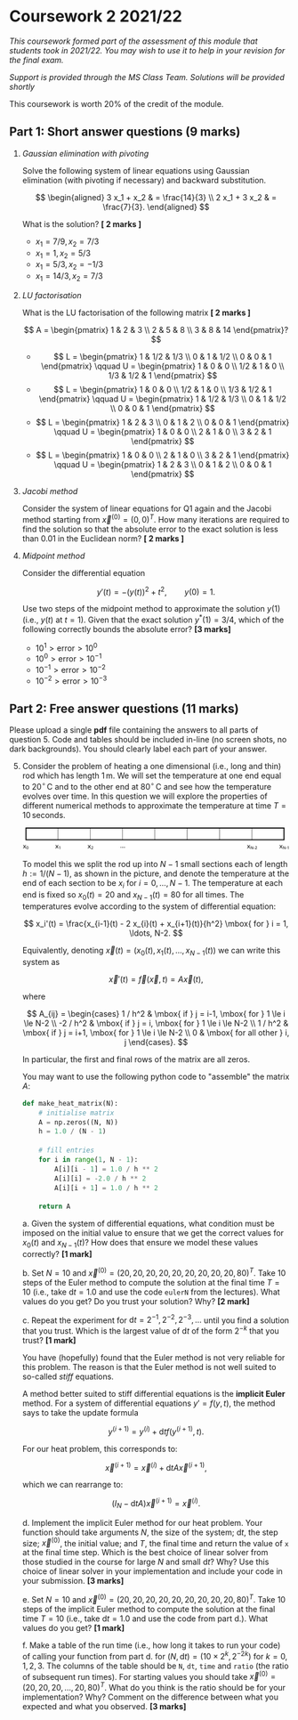 # Coursework 2 2021/22

*This coursework formed part of the assessment of this module that students took in 2021/22. You may wish to use it to help in your revision for the final exam.*

*Support is provided through the MS Class Team. Solutions will be provided shortly*

This coursework is worth 20% of the credit of the module.

## Part 1: Short answer questions (9 marks)

1.  *Gaussian elimination with pivoting*

    Solve the following system of linear equations using Gaussian elimination (with pivoting if necessary) and backward substitution.

	$$
    \begin{aligned}
    3 x_1 + x_2 & = \frac{14}{3} \\
    2 x_1 + 3 x_2 & = \frac{7}{3}.
    \end{aligned}
    $$

    What is the solution? **\[ 2 marks \]**

    -   $x_1 = 7/9, x_2 = 7/3$
    -   $x_1 = 1, x_2 = 5/3$
    -   $x_1 = 5/3, x_2 = -1/3$
    -   $x_1 = 14/3, x_2 = 7/3$

2.  *LU factorisation*

    What is the LU factorisation of the following matrix **\[ 2 marks \]**

    $$
    A = \begin{pmatrix}
    1 & 2 & 3 \\
    2 & 5 & 8 \\
    3 & 8 & 14
    \end{pmatrix}?
    $$

    -   $$
        L = \begin{pmatrix}
        1 & 1/2 & 1/3 \\
        0 & 1 & 1/2 \\
        0 & 0 & 1
        \end{pmatrix}
        \qquad
        U = \begin{pmatrix}
        1 & 0 & 0 \\
        1/2 & 1 & 0 \\
        1/3 & 1/2 & 1
        \end{pmatrix}
        $$
    -   $$
        L = \begin{pmatrix}
        1 & 0 & 0 \\
        1/2 & 1 & 0 \\
        1/3 & 1/2 & 1
        \end{pmatrix}
        \qquad
        U = \begin{pmatrix}
        1 & 1/2 & 1/3 \\
        0 & 1 & 1/2 \\
        0 & 0 & 1
        \end{pmatrix}
        $$
    -   $$
        L = \begin{pmatrix}
        1 & 2 & 3 \\
        0 & 1 & 2 \\
        0 & 0 & 1
        \end{pmatrix}
        \qquad
        U = \begin{pmatrix}
        1 & 0 & 0 \\
        2 & 1 & 0 \\
        3 & 2 & 1
        \end{pmatrix}
        $$
    -   $$
        L = \begin{pmatrix}
        1 & 0 & 0 \\
        2 & 1 & 0 \\
        3 & 2 & 1
        \end{pmatrix}
        \qquad
        U = \begin{pmatrix}
        1 & 2 & 3 \\
        0 & 1 & 2 \\
        0 & 0 & 1
        \end{pmatrix}
        $$

3.  *Jacobi method*

    Consider the system of linear equations for Q1 again and the Jacobi method starting from $\vec{x}^{(0)} = (0, 0)^T$. How many iterations are required to find the solution so that the absolute error to the exact solution is less than $0.01$ in the Euclidean norm? **\[ 2 marks \]**

4.  *Midpoint method*

    Consider the differential equation

	$$
    y'(t) = -(y(t))^2 + t^2, \qquad y(0) = 1.
    $$

	Use two steps of the midpoint method to approximate the solution $y(1)$ (i.e., $y(t)$ at $t=1$). Given that the exact solution $y^*(1) = 3/4$, which of the following correctly bounds the absolute error? **\[3 marks\]**

    -   $10^1 > \text{error} > 10^0$
    -   $10^0 > \text{error} > 10^{-1}$
    -   $10^{-1} > \text{error} > 10^{-2}$
    -   $10^{-2} > \text{error} > 10^{-3}$

## Part 2: Free answer questions (11 marks)

Please upload a single **pdf** file containing the answers to all parts of question 5. Code and tables should be included in-line (no screen shots, no dark backgrounds). You should clearly label each part of your answer.

5.  Consider the problem of heating a one dimensional (i.e., long and thin) rod which has length $1\,\mathrm{m}$. We will set the temperature at one end equal to $20^\circ\,\mathrm{C}$ and to the other end at $80^\circ\,\mathrm{C}$ and see how the temperature evolves over time. In this question we will explore the properties of different numerical methods to approximate the temperature at time $T = 10\, \mathrm{seconds}$.

    ![Schematic of a rod](../_static/img/cw02/rod.svg)

    To model this we split the rod up into $N-1$ small sections each of length $h := 1/(N-1)$, as shown in the picture, and denote the temperature at the end of each section to be $x_i$ for $i = 0, \ldots, N-1$. The temperature at each end is fixed so $x_0(t) = 20$ and $x_{N-1}(t) = 80$ for all times. The temperatures evolve according to the system of differential equation:

	$$
    x_i'(t) = \frac{x_{i-1}(t) - 2 x_{i}(t) + x_{i+1}(t)}{h^2} \mbox{ for } i = 1, \ldots, N-2.
    $$

	Equivalently, denoting $\vec{x}(t) = (x_0(t), x_1(t), \ldots, x_{N-1}(t))$ we can write this system as

	$$
    \vec{x}'(t) = \vec{f}(\vec{x}, t) = A \vec{x}(t),
    $$

	where

	$$
    A_{ij} = \begin{cases}
    1 / h^2 & \mbox{ if } j = i-1, \mbox{ for } 1 \le i \le N-2 \\
    -2 / h^2 & \mbox{ if } j = i, \mbox{ for } 1 \le i \le N-2 \\
    1 / h^2 & \mbox{ if } j = i+1, \mbox{ for } 1 \le i \le N-2 \\
    0 & \mbox{ for all other } i, j
    \end{cases}.
    $$

	In particular, the first and final rows of the matrix are all zeros.

    You may want to use the following python code to "assemble" the matrix $A$:

    ``` python
    def make_heat_matrix(N):
        # initialise matrix
        A = np.zeros((N, N))
        h = 1.0 / (N - 1)

        # fill entries
        for i in range(1, N - 1):
            A[i][i - 1] = 1.0 / h ** 2
            A[i][i] = -2.0 / h ** 2
            A[i][i + 1] = 1.0 / h ** 2

        return A
    ```

    a.  Given the system of differential equations, what condition must be imposed on the initial value to ensure that we get the correct values for $x_0(t)$ and $x_{N-1}(t)$? How does that ensure we model these values correctly? **\[1 mark\]**

    b.  Set $N = 10$ and $\vec{x}^{(0)} = (20, 20, 20, 20, 20, 20, 20, 20, 20, 80)^T$. Take 10 steps of the Euler method to compute the solution at the final time $T=10$ (i.e., take $\mathrm{d}t = 1.0$ and use the code `eulerN` from the lectures). What values do you get? Do you trust your solution? Why? **\[2 mark\]**

    c.  Repeat the experiment for $\mathrm{d}t = 2^{-1}, 2^{-2}, 2^{-3}, \ldots$ until you find a solution that you trust. Which is the largest value of $\mathrm{d}t$ of the form $2^{-k}$ that you trust? **\[1 mark\]**

    You have (hopefully) found that the Euler method is not very reliable for this problem. The reason is that the Euler method is not well suited to so-called *stiff* equations.

    A method better suited to stiff differential equations is the **implicit Euler** method. For a system of differential equations $y' = f(y, t)$, the method says to take the update formula

	$$
    y^{(i+1)} = y^{(i)} + \mathrm{d}t f(y^{(i+1)}, t).
    $$

    For our heat problem, this corresponds to:

	$$
    \vec{x}^{(i+1)} = \vec{x}^{(i)} + \mathrm{d}t A \vec{x}^{(i+1)},
    $$

	which we can rearrange to:

	$$
    (I_N - \mathrm{d}t A) \vec{x}^{(i+1)} = \vec{x}^{(i)}.
    $$

    d.  Implement the implicit Euler method for our heat problem. Your function should take arguments $N$, the size of the system; $\mathrm{d}t$, the step size; $\vec{x}^{(0)}$, the initial value; and $T$, the final time and return the value of `x` at the final time step. Which is the best choice of linear solver from those studied in the course for large $N$ and small $\mathrm{d}t$? Why? Use this choice of linear solver in your implementation and include your code in your submission. **\[3 marks\]**

    e.  Set $N = 10$ and $\vec{x}^{(0)} = (20, 20, 20, 20, 20, 20, 20, 20, 20, 80)^T$. Take 10 steps of the implicit Euler method to compute the solution at the final time $T=10$ (i.e., take $\mathrm{d}t = 1.0$ and use the code from part d.). What values do you get? **\[1 mark\]**

    f.  Make a table of the run time (i.e., how long it takes to run your code) of calling your function from part d. for $(N, \mathrm{d}t) = (10 \times 2^k, 2^{-2k})$ for $k = 0, 1, 2, 3$. The columns of the table should be `N`, `dt`, `time` and `ratio` (the ratio of subsequent run times). For starting values you should take $\vec{x}^{(0)} = (20, 20, 20, \ldots, 20, 80)^T$. What do you think is the ratio should be for your implementation? Why? Comment on the difference between what you expected and what you observed. **\[3 marks\]**
